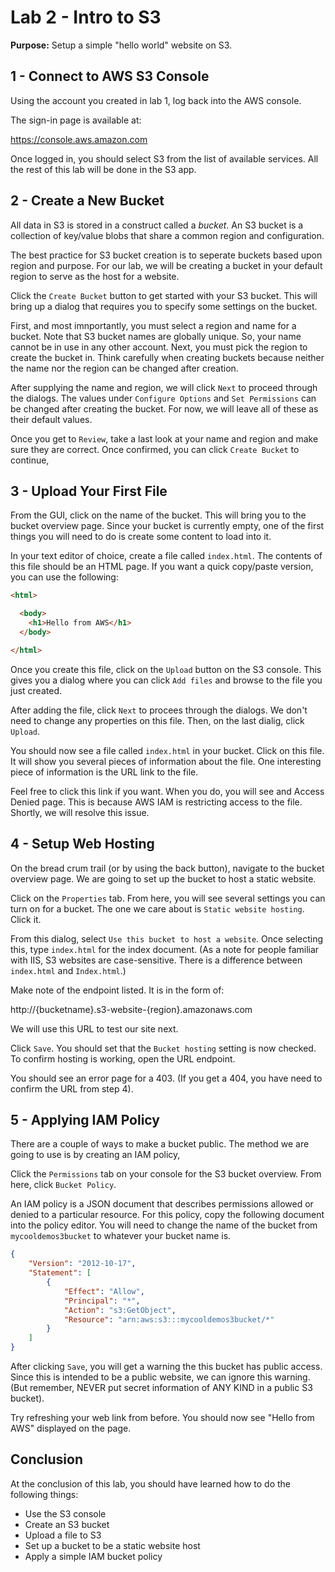 # Lab 2 - Intro to S3

**Purpose:** Setup a simple "hello world" website on S3.

## 1 - Connect to AWS S3 Console

Using the account you created in lab 1, log back into the AWS console.  

The sign-in page is available at:

https://console.aws.amazon.com

Once logged in, you should select S3 from the list of available services.  All the rest of this lab will be done in the S3 app.

## 2 - Create a New Bucket

All data in S3 is stored in a construct called a *bucket*.  An S3 bucket is a collection of key/value blobs that share a common region and configuration.

The best practice for S3 bucket creation is to seperate buckets based upon region and purpose.  For our lab, we will be creating a bucket in your default region to serve as the host for a website.

Click the `Create Bucket` button to get started with your S3 bucket.  This will bring up a dialog that requires you to specify some settings on the bucket.

First, and most imnportantly, you must select a region and name for a bucket.  Note that S3 bucket names are globally unique.  So, your name cannot be in use in any other account.  Next, you must pick the region to create the bucket in.  Think carefully when creating buckets because neither the name nor the region can be changed after creation.

After supplying the name and region, we will click `Next` to proceed through the dialogs.  The values under `Configure Options` and `Set Permissions` can be changed after creating the bucket.  For now, we will leave all of these as their default values.

Once you get to `Review`, take a last look at your name and region and make sure they are correct.  Once confirmed, you can click `Create Bucket` to continue,

## 3 - Upload Your First File

From the GUI, click on the name of the bucket.  This will bring you to the bucket overview page.  Since your bucket is currently empty, one of the first things you will need to do is create some content to load into it. 

In your text editor of choice, create a file called `index.html`.  The contents of this file should be an HTML page.  If you want a quick copy/paste version, you can use the following:

```html
<html>

  <body>
    <h1>Hello from AWS</h1>
  </body>

</html>
```

Once you create this file, click on the `Upload` button on the S3 console.  This gives you a dialog where you can click `Add files` and browse to the file you just created.

After adding the file, click `Next` to procees through the dialogs.  We don't need to change any properties on this file.  Then, on the last dialig, click `Upload`.

You should now see a file called `index.html` in your bucket.  Click on this file.  It will show you several pieces of information about the file.  One interesting piece of information is the URL link to the file.  

Feel free to click this link if you want.  When you do, you will see and Access Denied page.  This is because AWS IAM is restricting access to the file.  Shortly, we will resolve this issue.

## 4 - Setup Web Hosting

On the bread crum trail (or by using the back button), navigate to the bucket overview page.  We are going to set up the bucket to host a static website.

Click on the `Properties` tab.  From here, you will see several settings you can turn on for a bucket.  The one we care about is `Static website hosting`.  Click it.

From this dialog, select `Use this bucket to host a website`.  Once selecting this, type `index.html` for the index document.  (As a note for people familiar with IIS, S3 websites are case-sensitive.  There is a difference between `index.html` and `Index.html`.)

Make note of the endpoint listed.  It is in the form of:

http://{bucketname}.s3-website-{region}.amazonaws.com

We will use this URL to test our site next.

Click `Save`.  You should set that the `Bucket hosting` setting is now checked.  To confirm hosting is working, open the URL endpoint.

You should see an error page for a 403.  (If you get a 404, you have need to confirm the URL from step 4).

## 5 - Applying IAM Policy

There are a couple of ways to make a bucket public.  The method we are going to use is by creating an IAM policy,

Click the `Permissions` tab on your console for the S3 bucket overview.  From here, click `Bucket Policy`.  

An IAM policy is a JSON document that describes permissions allowed or denied to a particular resource.  For this policy, copy the following document into the policy editor.  You will need to change the name of the bucket from `mycooldemos3bucket` to whatever your bucket name is.

```json
{
    "Version": "2012-10-17",
    "Statement": [
        {
            "Effect": "Allow",
            "Principal": "*",
            "Action": "s3:GetObject",
            "Resource": "arn:aws:s3:::mycooldemos3bucket/*"
        }
    ]
}
```

After clicking `Save`, you will get a warning the this bucket has public access.  Since this is intended to be a public website, we can ignore this warning.  (But remember, NEVER put secret information of ANY KIND in a public S3 bucket).

Try refreshing your web link from before.  You should now see "Hello from AWS" displayed on the page.

## Conclusion

At the conclusion of this lab, you should have learned how to do the following things:

* Use the S3 console
* Create an S3 bucket
* Upload a file to S3
* Set up a bucket to be a static website host
* Apply a simple IAM bucket policy

